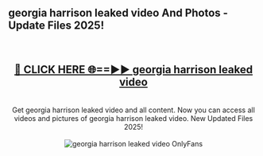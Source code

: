 <h2>georgia harrison leaked video And Photos - Update Files 2025!</h2>
<br>
<div align="center">
<h2><a href="https://linkcuts.com/hfmhzwbr" rel="nofollow">🔴 CLICK HERE 🌐==►► georgia harrison leaked video</a></h2>
<br>
Get georgia harrison leaked video and all content. Now you can access all videos and pictures of georgia harrison leaked video. New Updated Files 2025!
<br>
<br>
<a href="https://linkcuts.com/hfmhzwbr" rel="nofollow" data-target="animated-image.originalLink"><img src="https://i.ibb.co.com/WyWwxjT/player-gif2.gif" alt="georgia harrison leaked video OnlyFans" style="max-width: 100%; display: inline-block;" data-target="animated-image.originalImage"></a>
</div>
<br>